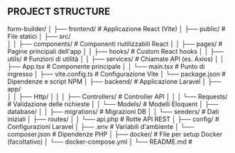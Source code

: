 ## PROJECT STRUCTURE

form-builder/
│
├── frontend/              # Applicazione React (Vite)
│   ├── public/            # File statici
│   ├── src/               
│   │   ├── components/    # Componenti riutilizzabili React
│   │   ├── pages/         # Pagine principali dell'app
│   │   ├── hooks/         # Custom React hooks
│   │   ├── utils/         # Funzioni di utilità
│   │   ├── services/      # Chiamate API (es. Axios)
│   │   ├── App.tsx        # Componente principale
│   │   └── main.tsx       # Punto di ingresso
│   ├── vite.config.ts     # Configurazione Vite
│   └── package.json       # Dipendenze e script NPM
│
├── backend/               # Applicazione Laravel
│   ├── app/               
│   │   ├── Http/
│   │   │   ├── Controllers/  # Controller API
│   │   │   └── Requests/     # Validazione delle richieste
│   │   └── Models/          # Modelli Eloquent
│   ├── database/
│   │   ├── migrations/      # Migrazioni DB
│   │   └── seeders/         # Dati iniziali
│   ├── routes/
│   │   └── api.php          # Rotte API REST
│   ├── config/              # Configurazioni Laravel
│   ├── .env                 # Variabili d'ambiente
│   └── composer.json        # Dipendenze PHP
│
├── docker/                 # File per setup Docker (facoltativo)
│   └── docker-compose.yml
│
└── README.md               # 
